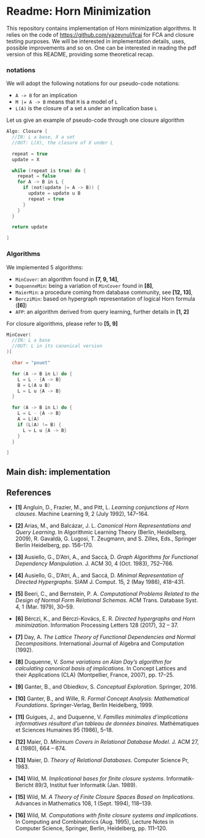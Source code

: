 # Readme: Horn Minimization

This repository contains implementation of Horn minimization algorithms. It
relies on the code of https://github.com/yazevnul/fcai for FCA and closure
testing purposes. We will be interested in implementation details, uses, possible improvements and so on. One can be interested in reading the pdf version of this
README, providing some theoretical recap.

### notations

We will adopt the following notations for our pseudo-code notations:

  * `A -> B` for an implication
  * `M |= A -> B` means that `M` is a model of `L`
  * `L(A)` is the closure of a set `A` under an implication base `L`

Let us give an example of pseudo-code through one closure algorithm

```C
Algo: Closure [
  //IN: L a base, X a set
  //OUT: L(X), the closure of X under L

  repeat = true
  update = X

  while (repeat is true) do {
    repeat = false
    for A -> B in L {
      if (not(update |= A -> B)) {
        update = update u B
        repeat = true
      }
    }
  }

  return update

]
```

### Algorithms

We implemented 5 algorithms:

  * `MinCover`: an algorithm found in **[7, 9, 14]**,
  * `DuquenneMin`: being a variation of `MinCover` found in **[8]**,
  * `MaierMin`: a procedure coming from database community, see **[12, 13]**,
  * `BercziMin`: based on hypergraph representation of logical Horn formula (**[6]**)
  * `AFP`: an algorithm derived from query learning, further details in **[1, 2]**

For closure algorithms, please refer to **[5, 9]**

```C
MinCover(
  //IN: L a base
  //OUT: L in its canonical version
)[

  char = "pouet"

  for (A -> B in L) do {
    L = L - {A -> B}
    B = L(A u B)
    L = L u {A -> B}
  }

  for (A -> B in L) do {
    L = L - {A -> B}
    A = L(A)
    if (L(A) != B) {
      L = L u {A -> B}
    }
  }

]
```


## Main dish: implementation

## References

 - **[1]** Angluin, D., Frazier, M., and Pitt, L. *Learning conjunctions of Horn clauses*. Machine Learning 9, 2 (July 1992), 147–164.

 - **[2]** Arias, M., and Balcázar, J. L. *Canonical Horn Representations and Query Learning*. In Algorithmic Learning Theory (Berlin, Heidelberg, 2009), R. Gavaldà, G. Lugosi, T. Zeugmann, and S. Zilles, Eds., Springer Berlin Heidelberg, pp. 156–170.

 - **[3]** Ausiello, G., D’Atri, A., and Saccà, D. *Graph Algorithms for Functional Dependency Manipulation*. J. ACM 30, 4 (Oct. 1983), 752–766.

 - **[4]** Ausiello, G., D’Atri, A., and Saccá, D. *Minimal Representation of Directed Hypergraphs*. SIAM J. Comput. 15, 2 (May 1986), 418–431.

 - **[5]** Beeri, C., and Bernstein, P. A. *Computational Problems Related to the Design of Normal Form Relational Schemas*. ACM Trans. Database Syst. 4, 1 (Mar. 1979), 30–59.

 - **[6]** Bérczi, K., and Bérczi-Kovács, E. R. *Directed hypergraphs and Horn minimization*. Information Processing Letters 128 (2017), 32 – 37.

 - **[7]** Day, A. *The Lattice Theory of Functional Dependencies and Normal Decompositions*. International Journal of Algebra and Computation (1992).

 - **[8]** Duquenne, V. *Some variations on Alan Day’s algorithm for calculating canonical basis of implications*. In Concept Lattices and their Applications (CLA) (Montpellier, France, 2007), pp. 17–25.

 - **[9]** Ganter, B., and Obiedkov, S. *Conceptual Exploration*. Springer, 2016.

 - **[10]** Ganter, B., and Wille, R. *Formal Concept Analysis: Mathematical Foundations*. Springer-Verlag, Berlin Heidelberg, 1999.

 - **[11]** Guigues, J., and Duquenne, V. *Familles minimales d’implications informatives résultant d’un tableau de données binaires*. Mathématiques et Sciences Humaines 95 (1986), 5–18.

 - **[12]** Maier, D. *Minimum Covers in Relational Database Model*. J. ACM 27, 4 (1980), 664 – 674.

 - **[13]** Maier, D. *Theory of Relational Databases*. Computer Science Pr, 1983.

 - **[14]** Wild, M. *Implicational bases for finite closure systems*. Informatik-Bericht 89/3, Institut fuer Informatik (Jan. 1989).

 - **[15]** Wild, M. *A Theory of Finite Closure Spaces Based on Implications*. Advances in Mathematics 108, 1 (Sept. 1994), 118–139.

 - **[16]** Wild, M. *Computations with finite closure systems and implications*. In Computing and Combinatorics (Aug. 1995), Lecture Notes in Computer Science, Springer, Berlin, Heidelberg, pp. 111–120.

